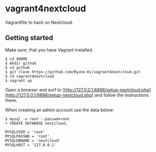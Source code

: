 # vagrant4nextcloud

Vagrantfile to hack on Nextcloud.

## Getting started

Make sure, that you have Vagrant installed.

```
$ cd $HOME
$ mkdir github
$ cd github
$ git clone https://github.com/Ryuno-Ki/vagrant4nextcloud.git
$ cd vagrant4nextcloud
$ vagrant up
```

Open a browser and surf to
[http://127.0.0.1:8888/setup-nextcloud.php](http://127.0.0.1:8888/setup-nextcloud.php)
and follow the instructions there.

When creating an admin account use the data below:
```
$ mysql -u root --passwd=root
> CREATE DATABASE nextcloud;
```

    MYSQLUSER = 'root'
    MYSQLPASSWD = 'root'
    MYSQLDBNAME = 'nextcloud'
    MYSQLHOST = '127.0.0.1'

